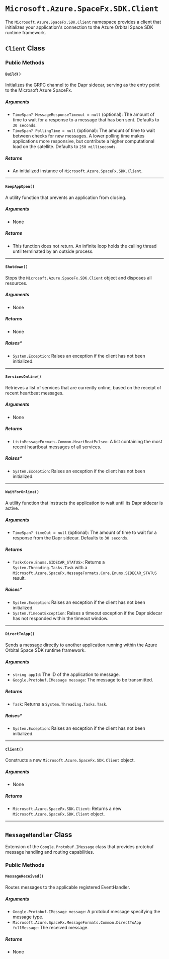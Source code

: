 # `Microsoft.Azure.SpaceFx.SDK.Client`

The `Microsoft.Azure.SpaceFx.SDK.Client` namespace provides a client that initializes your application's connection to the Azure Orbital Space SDK runtime framework.

## `Client` Class

### Public Methods

#### `Build()`

Initializes the GRPC channel to the Dapr sidecar, serving as the entry point to the Microsoft Azure SpaceFx.

##### **Arguments**

- `TimeSpan? MessageResponseTimeout = null` (optional): The amount of time to wait for a response to a message that has ben sent. Defaults to `30 seconds`.
- `TimeSpan? PollingTime = null` (optional): The amount of time to wait between checks for new messages. A lower polling time makes applications more responsive, but contribute a higher computational load on the satellite. Defaults to `250 milliseconds`.

##### **Returns**

- An initialized instance of `Microsoft.Azure.SpaceFx.SDK.Client`.

---

#### `KeepAppOpen()`

A utility function that prevents an application from closing.

##### **Arguments**

- None

##### **Returns**

- This function does not return. An infinite loop holds the calling thread until terminated by an outside process.

---

#### `Shutdown()`

Stops the `Microsoft.Azure.SpaceFx.SDK.Client` object and disposes all resources.

##### **Arguments**

- None

##### **Returns**

- None

##### **Raises***

- `System.Exception`: Raises an exception if the client has not been initialized.

---

#### `ServicesOnline()`

Retrieves a list of services that are currently online, based on the receipt of recent heartbeat messages.

##### **Arguments**

- None

##### **Returns**

- `List<MessageFormats.Common.HeartBeatPulse>`: A list containing the most recent heartbeat messages of all services.

##### **Raises***

- `System.Exception`: Raises an exception if the client has not been initialized.

---

#### `WaitForOnline()`

A utility function that instructs the application to wait until its Dapr sidecar is active.

##### **Arguments**

- `TimeSpan? timeOut = null` (optional): The amount of time to wait for a response from the Dapr sidecar. Defaults to `30 seconds`.

##### **Returns**

- `Task<Core.Enums.SIDECAR_STATUS>`: Returns a `System.Threading.Tasks.Task` with a `Microsoft.Azure.SpaceFx.MessageFormats.Core.Enums.SIDECAR_STATUS` result.

##### **Raises***

- `System.Exception`: Raises an exception if the client has not been initialized.
- `System.TimeoutException`: Raises a timeout exception if the Dapr sidecar has not responded within the timeout window.

---

#### `DirectToApp()`

Sends a message directly to another application running within the Azure Orbital Space SDK runtime framework.

##### **Arguments**

- `string appId`: The ID of the application to message.
- `Google.Protobuf.IMessage message`: The message to be transmitted.

##### **Returns**

- `Task`: Returns a `System.Threading.Tasks.Task`.

##### **Raises***

- `System.Exception`: Raises an exception if the client has not been initialized.

---

#### `Client()`

Constructs a new `Microsoft.Azure.SpaceFx.SDK.Client` object.

##### **Arguments**

- None

##### **Returns**

- `Microsoft.Azure.SpaceFx.SDK.Client`: Returns a new `Microsoft.Azure.SpaceFx.SDK.Client` object.

---

## `MessageHandler` Class

Extension of the `Google.Protobuf.IMessage` class that provides protobuf message handling and routing capabilities.

### Public Methods

#### `MessageReceived()`

Routes messages to the applicable registered EventHandler.

##### **Arguments**

- `Google.Protobuf.IMessage message`: A protobuf message specifying the message type.
- `Microsoft.Azure.SpaceFx.MessageFormats.Common.DirectToApp fullMessage`: The received message.

##### **Returns**

- None
